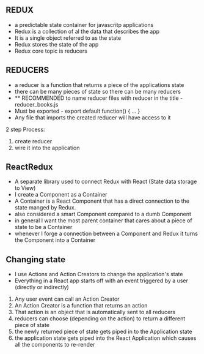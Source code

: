 ## REDUX

- a predictable state container for javascritp applications
- Redux is a collection of al the data that describes the app
- It is a single object referred to as the state
- Redux stores the state of the app
- Redux core topic is reducers

## REDUCERS

- a reducer is a function that returns a piece of the applications state
- there can be many pieces of state so there can be many reducers
- ** RECOMMENDED to name reducer files with reducer in the title - reducer_books.js
- Must be exported - export default function() { ... }
- Any file that imports the created reducer will have access to it

2 step Process:
1) create reducer
2) wire it into the application

## ReactRedux

- A separate library used to connect Redux with React  (State data storage to View)
- I create a Component as a Container
- A Container is a React Component that has a direct connection to the state manged by Redux.
- also considered a smart Component compared to a dumb Component
- in general I want the most parent container that cares about a piece of state to be a Container
- whenever I forge a connection between a Component and Redux it turns the Component into a Container

## Changing state

- I use Actions and Action Creators to change the application's state
- Everything in a React app starts off with an event triggered by a user (directly or indirectly)
1) Any user event can call an Action Creator 
2) An Action Creator is a function that returns an action
3) That action is an object that is automatically sent to all reducers
4) reducers can choose (depending on the action) to return a different piece of state
5) the newly returned piece of state gets piped in to the Application state
6) the application state gets piped into the React Application which causes all the components to re-render